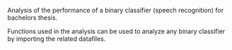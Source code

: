 Analysis of the performance of a binary classifier (speech recognition) for bachelors thesis.

Functions used in the analysis can be used to analyze any binary classifier by importing the related datafiles.
